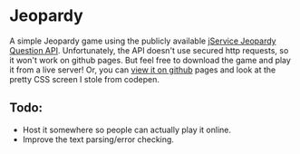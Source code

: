 # Jeopardy

A simple Jeopardy game using the publicly available [jService Jeopardy Question API](http://jservice.io/). Unfortunately, the API doesn't use secured http requests, so it won't work on github pages. But feel free to download the game and play it from a live server! Or, you can [view it on github](https://andrewtoups.github.io/jeopardy/) pages and look at the pretty CSS screen I stole from codepen.

## Todo:
* Host it somewhere so people can actually play it online.
* Improve the text parsing/error checking.
